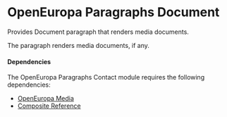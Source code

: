 OpenEuropa Paragraphs Document
=============================================

Provides Document paragraph that renders media documents.

The paragraph renders media documents, if any.

#### Dependencies
The OpenEuropa Paragraphs Contact module requires the following dependencies:
* [OpenEuropa Media](https://github.com/openeuropa/oe_media)
* [Composite Reference](https://www.drupal.org/project/composite_reference)